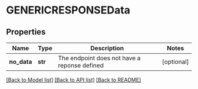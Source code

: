# GENERICRESPONSEData


## Properties
Name | Type | Description | Notes
------------ | ------------- | ------------- | -------------
**no_data** | **str** | The endpoint does not have a reponse defined | [optional] 

[[Back to Model list]](../README.md#documentation-for-models) [[Back to API list]](../README.md#documentation-for-api-endpoints) [[Back to README]](../README.md)


